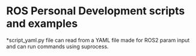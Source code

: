 # ROS Personal Development scripts and examples
*script_yaml.py file can read from a YAML file made for ROS2 param input and can run commands using suprocess.
